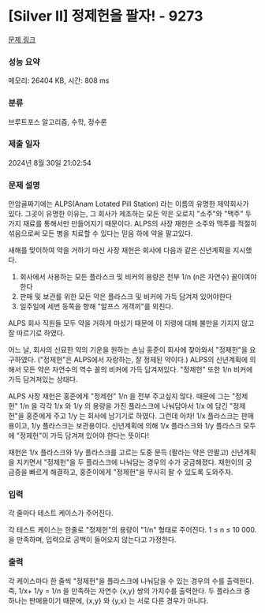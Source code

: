 # [Silver II] 정제헌을 팔자! - 9273 

[문제 링크](https://www.acmicpc.net/problem/9273) 

### 성능 요약

메모리: 26404 KB, 시간: 808 ms

### 분류

브루트포스 알고리즘, 수학, 정수론

### 제출 일자

2024년 8월 30일 21:02:54

### 문제 설명

<p>안암골짜기에는 ALPS(Anam Lotated Pill Station) 라는 이름의 유명한 제약회사가 있다. 그곳이 유명한 이유는, 그 회사가 제조하는 모든 약은 오로지 "소주"와 "맥주" 두 가지 재료를 통해서만 만들어지기 때문이다. ALPS의 사장 재헌은 소주와 맥주를 적절히 섞음으로써 모든 병을 치료할 수 있다는 믿음 하에 약을 팔고있다.</p>

<p>새해를 맞이하여 약을 거하기 마신 사장 재헌은 회사에 다음과 같은 신년계획을 지시했다.</p>

<ol>
	<li>회사에서 사용하는 모든 플라스크 및 비커의 용량은 전부 1/n (n은 자연수) 꼴이여야 한다</li>
	<li>판매 및 보관를 위한 모든 약은 플라스크 및 비커에 가득 담겨져 있어야한다</li>
	<li>일주일에 세번 동쪽을 향해 "알프스 개객끼"를 외친다.</li>
</ol>

<p>ALPS 회사 직원들 모두 약을 거하게 마셨기 때문에 이 지령에 대해 불만을 가지지 않고 잘 따르기로 하였다.</p>

<p>어느 날, 회사의 신묘한 약의 기운을 원하는 손님 홍준이 회사에 찾아와서 "정제헌"을 요구하였다. ("정제헌"은 ALPS에서 자랑하는, 잘 정제된 약이다.) ALPS의 신년계획에 의해서 모든 약은 자연수의 역수 꼴의 비커에 가득 담겨져있다. "정제헌" 또한 1/n 비커에 가득 담겨져있는 상태다. </p>

<p>ALPS 사장 재헌은 홍준에게 "정제헌" 1/n 을 전부 주고싶지 않다. 때문에 그는 "정제헌" 1/n 을 각각 1/x 와 1/y 의 용량을 가진 플라스크에 나눠담아서 1/x 에 담긴 "정제헌"을 홍준에게 주고 1/y 는 회사에 남기기로 하였다. 그런데 아차! 1/x 플라스크는 판매용이고, 1/y 플라스크는 보관용이다. 신년계획에 의해 1/x 플라스크와 1/y 플라스크 모두에 "정제헌"이 가득 담겨져 있어야 한다는 뜻이다!</p>

<p>재헌은 1/x 플라스크와 1/y 플라스크를 고르는 도중 문득 (팔라는 약은 안팔고) 신년계획을 지키면서 "정제헌"을 두 플라스크에 나눠담는 경우의 수가 궁금해졌다. 재헌이의 궁금증을 빠르게 해결하고, 홍준이에게 "정제헌"을 무사히 팔 수 있도록 도와주자.</p>

### 입력 

 <p>각 줄마다 테스트 케이스가 주어진다. </p>

<p>각 테스트 케이스는 한줄로 "정제헌"의 용량이 "1/n" 형태로 주어진다. 1 ≤ n ≤ 10 000. 을 만족하며, 입력으로 공백이 들어오지 않는다고 가정한다.</p>

### 출력 

 <p>각 케이스마다 한 줄씩 "정제헌"을 플라스크에 나눠담을 수 있는 경우의 수를 출력한다. 즉, 1/x+ 1/y = 1/n 을 만족하는 자연수 {x,y} 쌍의 가지수를 출력한다. 두 플라스크 중 하나는 판매용이기 때문에, {x,y} 와 {y,x} 는 서로 다른 경우가 아니다.</p>

